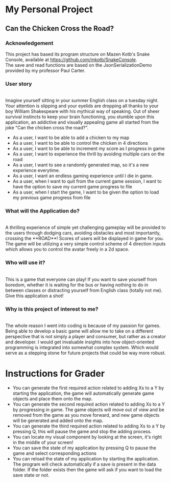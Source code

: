 # My Personal Project

## Can the Chicken Cross the Road?

### Acknowledgement
This project has based its program structure on Mazen Kotb's Snake Console, available
at https://github.com/mkotb/SnakeConsole. <br>
The save and read functions are based on the JsonSerializationDemo provided by my professor
Paul Carter.
###  User story
<br>
Imagine yourself sitting in your summer English class on a tuesday night. 
Your attention is slipping and your eyelids are dropping all thanks to
your boy William Shakespeare with his mythical way of speaking. Out of sheer
survival instincts to keep your brain functioning, you stumble upon this
application, an addictive and visually appealing game all started from
the joke "Can the chicken cross the road?".
<br>

- As a user, I want to be able to add a chicken to my map
- As a user, I want to be able to control the chicken in 4 directions
- As a user, I want to be able to increment my score as I progress in game
- As a user, I want to experience the thrill by avoiding multiple cars on the road
- As a user, I want to see a randomly generated map, so it's a new experience everytime.
- As a user, I want an endless gaming experience until I die in game.
- As a user, when I want to quit from the current game session, I want to have the option 
to save my current game progress to file
- As a user, when I start the game, I want to be given the option to load my previous game
progress from file

### What will the Application do?
<br>
A thrilling experience of simple yet challenging gameplay will be provided to
the users through dodging cars, avoiding obstacles and most importantly, crossing
the **ROAD**! Scores of users will be displayed in game for you. The game will be utilizing a very simple control
scheme of 4 direction inputs which allows you to control the avatar freely in a 2d
space.

### Who will use it?
<br>
This is a game that everyone can play! If you want to save yourself from boredom, 
whether it is waiting for the bus or having nothing to do in between classes or 
distracting yourself from English class (totally not me). Give this application a shot!

### Why is this project of interest to me?
<br>
The whole reason I went into coding is because of my passion for games. Being able to develop
a basic game will allow me to take on a different perspective that is
not simply a player and consumer, but rather as a creator and developer. I would get invaluable
insights into how object-oriented programming is integrated into somewhat complex system. Which
would serve as a stepping stone for future projects that could be way more robust.

# Instructions for Grader

- You can generate the first required action related to adding Xs to a Y by starting the application, the game will automatically generate game objects and place them onto the map.
- You can generate the second required action related to adding Xs to a Y by progressing in game. The game objects will move out of view and be removed from the game
as you move forward, and new game objects will be generated and added onto the map.
- You can generate the third required action related to adding Xs to a Y by pressing Q, this will pause the game and stop the adding process.
- You can locate my visual component by looking at the screen, it's right in the middle of your screen!
- You can save the state of my application by pressing Q to pause the game and select corresponding actions
- You can reload the state of my application by starting the application. The program will check automatically if a save is present in the data folder. 
If the folder exists then the game will ask if you want to load the save state or not.
